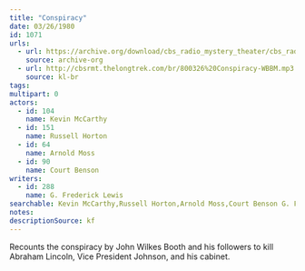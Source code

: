 ```yaml
---
title: "Conspiracy"
date: 03/26/1980
id: 1071
urls: 
  - url: https://archive.org/download/cbs_radio_mystery_theater/cbs_radio_mystery_theater-1051-1100.zip/cbs_radio_mystery_theater-1051-1100%2Fcbsrmt_1071_conspiracy.mp3
    source: archive-org
  - url: http://cbsrmt.thelongtrek.com/br/800326%20Conspiracy-WBBM.mp3
    source: kl-br
tags: 
multipart: 0
actors:  
  - id: 104
    name: Kevin McCarthy  
  - id: 151
    name: Russell Horton  
  - id: 64
    name: Arnold Moss  
  - id: 90
    name: Court Benson
writers:  
  - id: 288
    name: G. Frederick Lewis
searchable: Kevin McCarthy,Russell Horton,Arnold Moss,Court Benson G. Frederick Lewis
notes: 
descriptionSource: kf
---
```

Recounts the conspiracy by John Wilkes Booth and his followers to kill Abraham Lincoln, Vice President Johnson, and his cabinet.